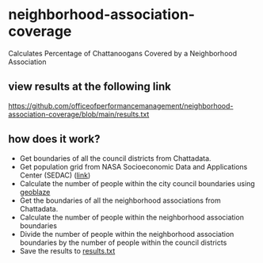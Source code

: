 # neighborhood-association-coverage
Calculates Percentage of Chattanoogans Covered by a Neighborhood Association

## view results at the following link
https://github.com/officeofperformancemanagement/neighborhood-association-coverage/blob/main/results.txt

## how does it work?
- Get boundaries of all the council districts from Chattadata.
- Get population grid from NASA Socioeconomic Data and Applications Center (SEDAC) ([link](https://sedac.ciesin.columbia.edu/data/collection/gpw-v4))
- Calculate the number of people within the city council boundaries using [geoblaze](https://geoblaze.io/)
- Get the boundaries of all the neighborhood associations from Chattadata.
- Calculate the number of people within the neighborhood association boundaries
- Divide the number of people within the neighborhood association boundaries by the number of people within the council districts
- Save the results to [results.txt](https://github.com/officeofperformancemanagement/neighborhood-association-coverage/blob/main/results.txt)
